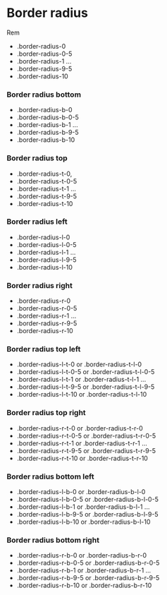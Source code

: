 # Border radius

Rem

- .border-radius-0
- .border-radius-0-5
- .border-radius-1
  ...
- .border-radius-9-5
- .border-radius-10

### Border radius bottom

- .border-radius-b-0
- .border-radius-b-0-5
- .border-radius-b-1
  ...
- .border-radius-b-9-5
- .border-radius-b-10

### Border radius top

- .border-radius-t-0,
- .border-radius-t-0-5
- .border-radius-t-1
  ...
- .border-radius-t-9-5
- .border-radius-t-10

### Border radius left

- .border-radius-l-0
- .border-radius-l-0-5
- .border-radius-l-1
  ...
- .border-radius-l-9-5
- .border-radius-l-10

### Border radius right

- .border-radius-r-0
- .border-radius-r-0-5
- .border-radius-r-1
  ...
- .border-radius-r-9-5
- .border-radius-r-10

### Border radius top left

- .border-radius-l-t-0 or .border-radius-t-l-0
- .border-radius-l-t-0-5 or .border-radius-t-l-0-5
- .border-radius-l-t-1 or .border-radius-t-l-1
  ...
- .border-radius-l-t-9-5 or .border-radius-t-l-9-5
- .border-radius-l-t-10 or .border-radius-t-l-10

### Border radius top right

- .border-radius-r-t-0 or .border-radius-t-r-0
- .border-radius-r-t-0-5 or .border-radius-t-r-0-5
- .border-radius-r-t-1 or .border-radius-t-r-1
  ...
- .border-radius-r-t-9-5 or .border-radius-t-r-9-5
- .border-radius-r-t-10 or .border-radius-t-r-10

### Border radius bottom left

- .border-radius-l-b-0 or .border-radius-b-l-0
- .border-radius-l-b-0-5 or .border-radius-b-l-0-5
- .border-radius-l-b-1 or .border-radius-b-l-1
  ...
- .border-radius-l-b-9-5 or .border-radius-b-l-9-5
- .border-radius-l-b-10 or .border-radius-b-l-10

### Border radius bottom right

- .border-radius-r-b-0 or .border-radius-b-r-0
- .border-radius-r-b-0-5 or .border-radius-b-r-0-5
- .border-radius-r-b-1 or .border-radius-b-r-1
  ...
- .border-radius-r-b-9-5 or .border-radius-b-r-9-5
- .border-radius-r-b-10 or .border-radius-b-r-10
